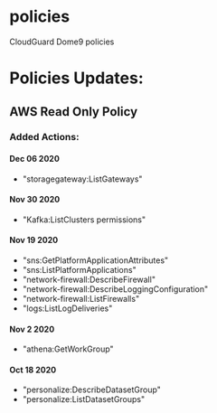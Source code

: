 # policies
CloudGuard Dome9 policies

# Policies Updates:
## AWS Read Only Policy

### Added Actions:
#### Dec 06 2020
- "storagegateway:ListGateways"
#### Nov 30 2020
- "Kafka:ListClusters permissions"
#### Nov 19 2020 
- "sns:GetPlatformApplicationAttributes"
- "sns:ListPlatformApplications"
- "network-firewall:DescribeFirewall"
- "network-firewall:DescribeLoggingConfiguration"
- "network-firewall:ListFirewalls"
- "logs:ListLogDeliveries"
#### Nov 2 2020 
- "athena:GetWorkGroup"
#### Oct 18 2020 
- "personalize:DescribeDatasetGroup"
- "personalize:ListDatasetGroups"
